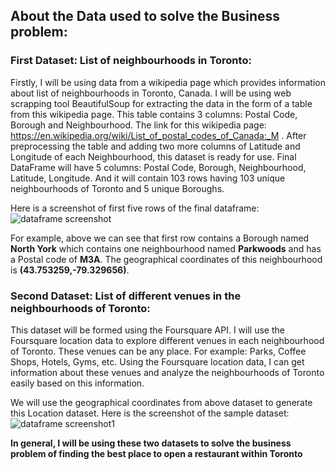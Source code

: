 ## About the Data used to solve the Business problem:

### First Dataset: List of neighbourhoods in Toronto:

Firstly, I will be using data from a wikipedia page which provides information about list of neighbourhoods in Toronto, Canada. I will be using web scrapping tool BeautifulSoup for extracting the data in the form of a table from this wikipedia page.
This table contains 3 columns: Postal Code, Borough and Neighbourhood.
The link for this wikipedia page: https://en.wikipedia.org/wiki/List_of_postal_codes_of_Canada:_M .
After preprocessing the table and adding two more columns of Latitude and Longitude of each Neighbourhood, this dataset is ready for use. 
Final DataFrame will have 5 columns: Postal Code, Borough, Neighbourhood, Latitude, Longitude.
And it will contain 103 rows having 103 unique neighbourhoods of Toronto and 5 unique Boroughs.

Here is a screenshot of first five rows of the final dataframe:
![dataframe screenshot](https://github.com/akshatsinghal92/Coursera_Capstone/blob/master/Images/df_1.JPG)

For example, above we can see that first row contains a Borough named **North York** which contains one neighbourhood named **Parkwoods** and has a Postal code of **M3A**. The geographical coordinates of this neighbourhood is **(43.753259,-79.329656)**.

### Second Dataset: List of different venues in the neighbourhoods of Toronto:

This dataset will be formed using the Foursquare API. I will use the Foursquare location data to explore different venues in each neighbourhood of Toronto.
These venues can be any place. For example: Parks, Coffee Shops, Hotels, Gyms, etc. 
Using the Foursquare location data, I can get information about these venues and analyze the neighbourhoods of Toronto easily based on this information.

We will use the geographical coordinates from above dataset to generate this Location dataset.
Here is the screenshot of the sample dataset:
![dataframe screenshot1](https://github.com/akshatsinghal92/Coursera_Capstone/blob/master/Images/df_3.JPG)



**In general, I will be using these two datasets to solve the business problem of finding the best place to open a restaurant within Toronto**
